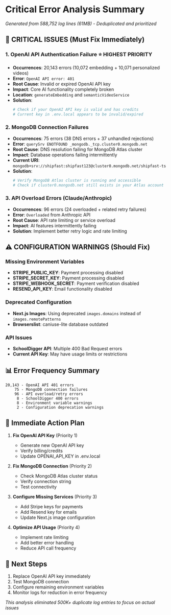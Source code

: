 # Critical Error Analysis Summary

*Generated from 588,752 log lines (61MB) - Deduplicated and prioritized*

## 🚨 CRITICAL ISSUES (Must Fix Immediately)

### 1. OpenAI API Authentication Failure ⭐ HIGHEST PRIORITY
- **Occurrences**: 20,143 errors (10,072 embedding + 10,071 personalized videos)
- **Error**: `OpenAI API error: 401`
- **Root Cause**: Invalid or expired OpenAI API key
- **Impact**: Core AI functionality completely broken
- **Location**: `generateEmbedding` and `semanticVideoService`
- **Solution**: 
  ```bash
  # Check if your OpenAI API key is valid and has credits
  # Current key in .env.local appears to be invalid/expired
  ```

### 2. MongoDB Connection Failures
- **Occurrences**: 75 errors (38 DNS errors + 37 unhandled rejections)  
- **Error**: `querySrv ENOTFOUND _mongodb._tcp.cluster0.mongodb.net`
- **Root Cause**: DNS resolution failing for MongoDB Atlas cluster
- **Impact**: Database operations failing intermittently
- **Current URI**: `mongodb+srv://shipfast:shipfast123@cluster0.mongodb.net/shipfast-ts`
- **Solution**: 
  ```bash
  # Verify MongoDB Atlas cluster is running and accessible
  # Check if cluster0.mongodb.net still exists in your Atlas account
  ```

### 3. API Overload Errors (Claude/Anthropic)
- **Occurrences**: 96 errors (24 overloaded + related retry failures)
- **Error**: `Overloaded` from Anthropic API
- **Root Cause**: API rate limiting or service overload
- **Impact**: AI features intermittently failing
- **Solution**: Implement better retry logic and rate limiting

## ⚠️ CONFIGURATION WARNINGS (Should Fix)

### Missing Environment Variables
- **STRIPE_PUBLIC_KEY**: Payment processing disabled
- **STRIPE_SECRET_KEY**: Payment processing disabled  
- **STRIPE_WEBHOOK_SECRET**: Payment verification disabled
- **RESEND_API_KEY**: Email functionality disabled

### Deprecated Configuration
- **Next.js Images**: Using deprecated `images.domains` instead of `images.remotePatterns`
- **Browserslist**: caniuse-lite database outdated

### API Issues
- **SchoolDigger API**: Multiple 400 Bad Request errors
- **Current API Key**: May have usage limits or restrictions

## 📊 Error Frequency Summary
```
20,143 - OpenAI API 401 errors
    75 - MongoDB connection failures  
    96 - API overload/retry errors
     8 - SchoolDigger 400 errors
     8 - Environment variable warnings
     2 - Configuration deprecation warnings
```

## 🔧 Immediate Action Plan

1. **Fix OpenAI API Key** (Priority 1)
   - Generate new OpenAI API key
   - Verify billing/credits
   - Update OPENAI_API_KEY in .env.local

2. **Fix MongoDB Connection** (Priority 2)
   - Check MongoDB Atlas cluster status
   - Verify connection string
   - Test connectivity

3. **Configure Missing Services** (Priority 3)
   - Add Stripe keys for payments
   - Add Resend key for emails
   - Update Next.js image configuration

4. **Optimize API Usage** (Priority 4)
   - Implement rate limiting
   - Add better error handling
   - Reduce API call frequency

## 🎯 Next Steps
1. Replace OpenAI API key immediately
2. Test MongoDB connection
3. Configure remaining environment variables
4. Monitor logs for reduction in error frequency

*This analysis eliminated 500K+ duplicate log entries to focus on actual issues*